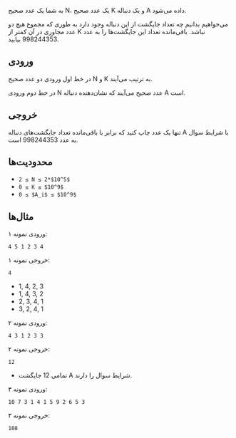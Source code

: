 به شما یک عدد صحیح N، یک عدد صحیح K و یک دنباله A داده می‌شود. 
 
می‌خواهیم بدانیم چه تعداد جایگشت از این دنباله وجود دارد به طوری که مجموع هیچ دو عدد مجاوری در آن کمتر از K نباشد.
باقی‌مانده تعداد این جایگشت‌ها را به عدد 998244353 بیابید.


## ورودی
در خط اول ورودی دو عدد صحیح N و K به ترتیب می‌آیند.

در خط دوم ورودی N عدد صحیح می‌آیند که نشان‌دهنده دنباله ‌‌A است.


## خروجی
تنها یک عدد چاپ کنید که برابر با باقی‌مانده تعداد جایگشت‌های دنباله ‌‌A با شرایط سوال به عدد 998244353 است.


## محدودیت‌ها 
- `2 ≤ N ≤ 2*$10^5$`
- `0 ≤ K ≤ $10^9$`
- `0 ≤ $A_i$ ≤ $10^9$‍`


## مثال‌ها
ورودی نمونه ۱:
```
4 5 1 2 3 4
```

خروجی نمونه ۱:
```
4
```

- 1, 4, 2, 3
- 1, 4, 3, 2
- 2, 3, 4, 1
- 3, 2, 4, 1

ورودی نمونه ۲:
```
4 3 1 2 3 3
```

خروجی نمونه ۲:
```
12
```

- تمامی 12 جایگشت A شرایط سوال را دارند.

ورودی نمونه ۳:
```
10 7 3 1 4 1 5 9 2 6 5 3
```
خروجی نمونه ۳:
```
108
```
